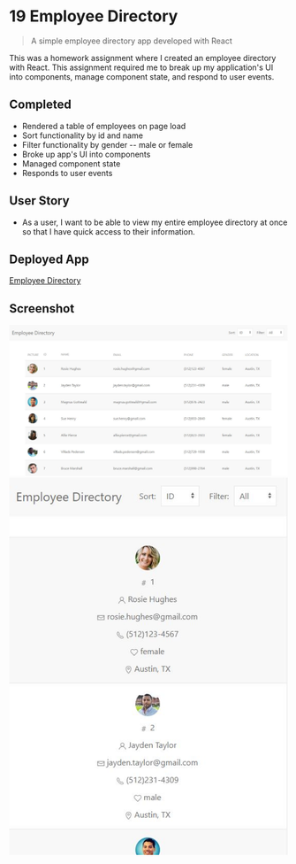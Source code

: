 # 19 Employee Directory
> A simple employee directory app developed with React

This was a homework assignment where I created an employee directory with React. This assignment required me to break up my application's UI into components, manage component state, and respond to user events.


## Completed

* Rendered a table of employees on page load
* Sort functionality by id and name
* Filter functionality by gender -- male or female
* Broke up app's UI into components
* Managed component state
* Responds to user events

## User Story

* As a user, I want to be able to view my entire employee directory at once so that I have quick access to their information.


## Deployed App  
[Employee Directory](https://github.com/aroblesgalit/19-employee-directory)


## Screenshot 
![Employee Directory Screenshot Desktop](./public/employee-directory-screenshot-desktop.JPG)
![Employee Directory Screenshot Mobile](./public/employee-directory-screenshot-mobile.JPG)